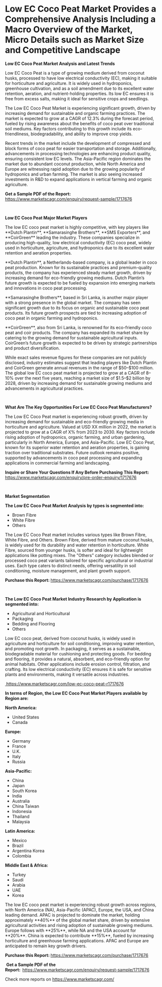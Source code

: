 <p><h1>Low EC Coco Peat Market Provides a Comprehensive Analysis Including a Macro Overview of the Market, Micro Details such as Market Size and Competitive Landscape</h1></p><p><strong>Low EC Coco Peat Market Analysis and Latest Trends</strong></p>
<p><p>Low EC Coco Peat is a type of growing medium derived from coconut husks, processed to have low electrical conductivity (EC), making it suitable for horticulture and agriculture. It is widely used in hydroponics, greenhouse cultivation, and as a soil amendment due to its excellent water retention, aeration, and nutrient-holding properties. Its low EC ensures it is free from excess salts, making it ideal for sensitive crops and seedlings.</p><p>The Low EC Coco Peat Market is experiencing significant growth, driven by increasing demand for sustainable and organic farming practices. The market is expected to grow at a CAGR of 12.3% during the forecast period, fueled by rising awareness about the benefits of coco peat over traditional soil mediums. Key factors contributing to this growth include its eco-friendliness, biodegradability, and ability to improve crop yields.</p><p>Recent trends in the market include the development of compressed and block forms of coco peat for easier transportation and storage. Additionally, advancements in processing technologies are enhancing product quality, ensuring consistent low EC levels. The Asia-Pacific region dominates the market due to abundant coconut production, while North America and Europe are witnessing rapid adoption due to the growing popularity of hydroponics and urban farming. The market is also seeing increased investments in R&D to expand applications in vertical farming and organic agriculture.</p></p>
<p><strong>Get a Sample PDF of the Report:&nbsp;</strong> <a href="https://www.marketscagr.com/enquiry/request-sample/1717676?utm_campaign=1789&utm_medium=2&utm_source=Github&utm_content=ia&utm_term=26012025&utm_id=low-ec-coco-peat">https://www.marketscagr.com/enquiry/request-sample/1717676</a></p>
<p>&nbsp;</p>
<p><strong>Low EC Coco Peat Major Market Players</strong></p>
<p><p>The low EC coco peat market is highly competitive, with key players like **Dutch Plantin**, **Samarasinghe Brothers**, **SMS Exporters**, and **CoirGreen** leading the industry. These companies specialize in producing high-quality, low electrical conductivity (EC) coco peat, widely used in horticulture, agriculture, and hydroponics due to its excellent water retention and aeration properties.</p><p>**Dutch Plantin**, a Netherlands-based company, is a global leader in coco peat production. Known for its sustainable practices and premium-quality products, the company has experienced steady market growth, driven by increasing demand for eco-friendly growing mediums. Dutch Plantin’s future growth is expected to be fueled by expansion into emerging markets and innovations in coco peat processing.</p><p>**Samarasinghe Brothers**, based in Sri Lanka, is another major player with a strong presence in the global market. The company has seen significant growth due to its focus on organic and sustainable coco peat products. Its future growth prospects are tied to increasing adoption of coco peat in organic farming and hydroponics.</p><p>**CoirGreen**, also from Sri Lanka, is renowned for its eco-friendly coco peat and coir products. The company has expanded its market share by catering to the growing demand for sustainable agricultural inputs. CoirGreen’s future growth is expected to be driven by strategic partnerships and product diversification.</p><p>While exact sales revenue figures for these companies are not publicly disclosed, industry estimates suggest that leading players like Dutch Plantin and CoirGreen generate annual revenues in the range of $50–$100 million. The global low EC coco peat market is projected to grow at a CAGR of 8–10% over the next five years, reaching a market size of $1.5–$2 billion by 2028, driven by increasing demand for sustainable growing mediums and advancements in agricultural practices.</p></p>
<p>&nbsp;</p>
<p><strong>What Are The Key Opportunities For Low EC Coco Peat Manufacturers?</strong></p>
<p><p>The Low EC Coco Peat market is experiencing robust growth, driven by increasing demand for sustainable and eco-friendly growing media in horticulture and agriculture. Valued at USD XX million in 2022, the market is projected to grow at a CAGR of X% from 2023 to 2030. Key factors include rising adoption of hydroponics, organic farming, and urban gardening, particularly in North America, Europe, and Asia-Pacific. Low EC Coco Peat, known for its superior water retention and aeration properties, is gaining traction over traditional substrates. Future outlook remains positive, supported by advancements in coco peat processing and expanding applications in commercial farming and landscaping.</p></p>
<p><strong>Inquire or Share Your Questions If Any Before Purchasing This Report:</strong> <a href="https://www.marketscagr.com/enquiry/pre-order-enquiry/1717676?utm_campaign=1789&utm_medium=2&utm_source=Github&utm_content=ia&utm_term=26012025&utm_id=low-ec-coco-peat">https://www.marketscagr.com/enquiry/pre-order-enquiry/1717676</a></p>
<p>&nbsp;</p>
<p><strong>Market Segmentation</strong></p>
<p><strong>The Low EC Coco Peat Market Analysis by types is segmented into:</strong></p>
<p><ul><li>Brown Fibre</li><li>White Fibre</li><li>Others</li></ul></p>
<p><p>The Low EC Coco Peat market includes various types like Brown Fibre, White Fibre, and Others. Brown Fibre, derived from mature coconut husks, is widely used for its durability and water retention in horticulture. White Fibre, sourced from younger husks, is softer and ideal for lightweight applications like potting mixes. The "Others" category includes blended or processed coco peat variants tailored for specific agricultural or industrial uses. Each type caters to distinct needs, offering versatility in soil conditioning, moisture management, and plant growth support.</p></p>
<p><strong>Purchase this Report:&nbsp;</strong><a href="https://www.marketscagr.com/purchase/1717676?utm_campaign=1789&utm_medium=2&utm_source=Github&utm_content=ia&utm_term=26012025&utm_id=low-ec-coco-peat">https://www.marketscagr.com/purchase/1717676</a></p>
<p>&nbsp;</p>
<p><strong>The Low EC Coco Peat Market Industry Research by Application is segmented into:</strong></p>
<p><ul><li>Agricultural and Horticultural</li><li>Packaging</li><li>Bedding and Flooring</li><li>Others</li></ul></p>
<p><p>Low EC coco peat, derived from coconut husks, is widely used in agriculture and horticulture for soil conditioning, improving water retention, and promoting root growth. In packaging, it serves as a sustainable, biodegradable material for cushioning and protecting goods. For bedding and flooring, it provides a natural, absorbent, and eco-friendly option for animal habitats. Other applications include erosion control, filtration, and crafting. Its low electrical conductivity (EC) ensures it is safe for sensitive plants and environments, making it versatile across industries.</p></p>
<p><a href="https://www.marketscagr.com/low-ec-coco-peat-r1717676?utm_campaign=1789&utm_medium=2&utm_source=Github&utm_content=ia&utm_term=26012025&utm_id=low-ec-coco-peat">&nbsp;https://www.marketscagr.com/low-ec-coco-peat-r1717676</a></p>
<p><strong>In terms of Region, the Low EC Coco Peat Market Players available by Region are:</strong></p>
<p>
    <p> <strong> North America: </strong>
        <ul>
            <li>United States</li>
            <li>Canada</li>
        </ul>
        </p> 
    <p> <strong> Europe: </strong>
        <ul>
            <li>Germany</li>
            <li>France</li>
            <li>U.K.</li>
            <li>Italy</li>
            <li>Russia</li>
        </ul>
        </p> 
    <p> <strong> Asia-Pacific: </strong>
        <ul>
            <li>China</li>
            <li>Japan</li>
            <li>South Korea</li>
            <li>India</li>
            <li>Australia</li>
            <li>China Taiwan</li>
            <li>Indonesia</li>
            <li>Thailand</li>
            <li>Malaysia</li>
        </ul>
        </p> 
    <p> <strong> Latin America: </strong>
        <ul>
            <li>Mexico</li>
            <li>Brazil</li>
            <li>Argentina Korea</li>
            <li>Colombia</li>
        </ul>
        </p> 
    <p> <strong> Middle East & Africa: </strong>
        <ul>
            <li>Turkey</li>
            <li>Saudi</li>
            <li>Arabia</li>
            <li>UAE</li>
            <li>Korea</li>
        </ul>
    </p>
    </p>
<p><p>The low EC coco peat market is experiencing robust growth across regions, with North America (NA), Asia-Pacific (APAC), Europe, the USA, and China leading demand. APAC is projected to dominate the market, holding approximately **40%** of the global market share, driven by extensive agricultural activities and rising adoption of sustainable growing mediums. Europe follows with **25%**, while NA and the USA account for **20%**. China is expected to contribute **15%**, fueled by increasing horticulture and greenhouse farming applications. APAC and Europe are anticipated to remain key growth drivers.</p></p>
<p><strong>Purchase this Report: </strong><a href="https://www.marketscagr.com/purchase/1717676?utm_campaign=1789&utm_medium=2&utm_source=Github&utm_content=ia&utm_term=26012025&utm_id=low-ec-coco-peat">https://www.marketscagr.com/purchase/1717676</a></p>
<p>&nbsp;<strong>Get a Sample PDF of the Report:&nbsp;&nbsp;</strong><a href="https://www.marketscagr.com/enquiry/request-sample/1717676?utm_campaign=1789&utm_medium=2&utm_source=Github&utm_content=ia&utm_term=26012025&utm_id=low-ec-coco-peat">https://www.marketscagr.com/enquiry/request-sample/1717676</a></p>
<p><strong></strong></p>
<p>Check more reports on <a href="https://www.marketscagr.com/?utm_campaign=1789&utm_medium=2&utm_source=Github&utm_content=ia&utm_term=26012025&utm_id=low-ec-coco-peat">https://www.marketscagr.com/</a></p>